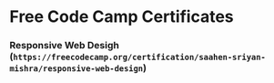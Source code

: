 # Free Code Camp Certificates

### Responsive Web Desigh (`https://freecodecamp.org/certification/saahen-sriyan-mishra/responsive-web-design`)
